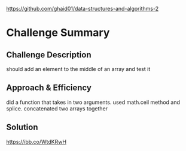 https://github.com/ghaid01/data-structures-and-algorithms-2

# Challenge Summary
<!-- Short summary or background information -->
## Challenge Description
should add an element to the middle of an array and test it
## Approach & Efficiency
did a function that takes in two arguments. used math.ceil method and splice. concatenated two arrays together
## Solution
<!-- Embedded whiteboard image -->
https://ibb.co/WtdKRwH
